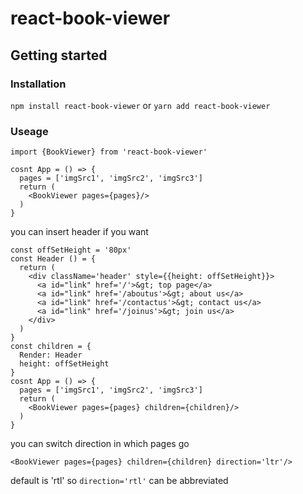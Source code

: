 # react-book-viewer
## Getting started
### Installation
`npm install react-book-viewer` or `yarn add react-book-viewer`
### Useage

```
import {BookViewer} from 'react-book-viewer'

cosnt App = () => {
  pages = ['imgSrc1', 'imgSrc2', 'imgSrc3']
  return (
    <BookViewer pages={pages}/>
  )
}
```
you can insert header if you want
```
const offSetHeight = '80px'
const Header () = {
  return (
    <div className='header' style={{height: offSetHeight}}>
      <a id="link" href='/'>&gt; top page</a>
      <a id="link" href='/aboutus'>&gt; about us</a>
      <a id="link" href='/contactus'>&gt; contact us</a>
      <a id="link" href='/joinus'>&gt; join us</a>
    </div>
  )
}
const children = {
  Render: Header
  height: offSetHeight
}
cosnt App = () => {
  pages = ['imgSrc1', 'imgSrc2', 'imgSrc3']
  return (
    <BookViewer pages={pages} children={children}/>
  )
}
```

you can switch direction in which pages go
```
<BookViewer pages={pages} children={children} direction='ltr'/>
```
default is 'rtl' so `direction='rtl'` can be abbreviated
